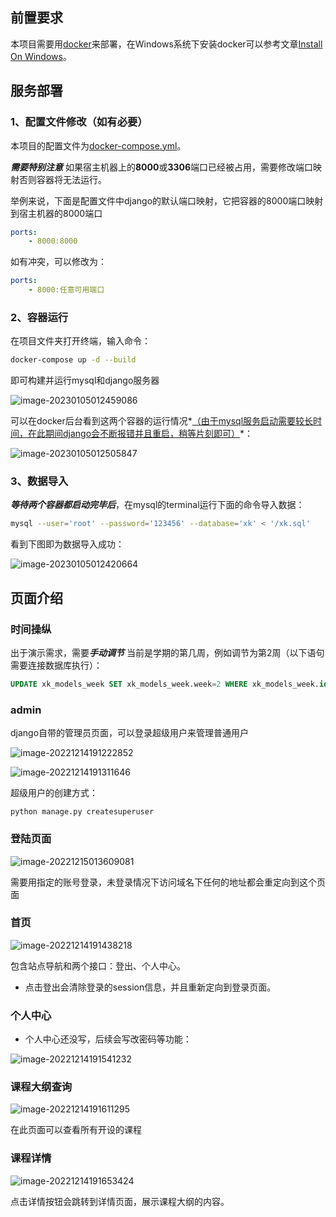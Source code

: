 ## 前置要求

本项目需要用[docker](https://www.docker.com/)来部署，在Windows系统下安装docker可以参考文章[Install On Windows](https://docs.docker.com/desktop/install/windows-install/)。

## 服务部署

### 1、配置文件修改（如有必要）

本项目的配置文件为[docker-compose.yml](./blob/main/docker-compose.yml)。

***需要特别注意*** 如果宿主机器上的**8000**或**3306**端口已经被占用，需要修改端口映射否则容器将无法运行。

举例来说，下面是配置文件中django的默认端口映射，它把容器的8000端口映射到宿主机器的8000端口

```yaml
ports:
	- 8000:8000
```

如有冲突，可以修改为：

```yaml
ports:
	- 8000:任意可用端口
```

### 2、容器运行

在项目文件夹打开终端，输入命令：

```sh
docker-compose up -d --build
```

即可构建并运行mysql和django服务器

![image-20230105012459086](assets/image-20230105012459086.png)

可以在docker后台看到这两个容器的运行情况*<u>（由于mysql服务启动需要较长时间，在此期间django会不断报错并且重启，稍等片刻即可）</u>*：

![image-20230105012505847](assets/image-20230105012505847.png)

### 3、数据导入

***等待两个容器都启动完毕后***，在mysql的terminal运行下面的命令导入数据：

```sh
mysql --user='root' --password='123456' --database='xk' < '/xk.sql'
```

看到下图即为数据导入成功：

![image-20230105012420664](assets/image-20230105012420664.png)



## 页面介绍

### 时间操纵

出于演示需求，需要***手动调节*** 当前是学期的第几周，例如调节为第2周（以下语句需要连接数据库执行）：

```sql
UPDATE xk_models_week SET xk_models_week.week=2 WHERE xk_models_week.id=1;
```

### admin

django自带的管理员页面，可以登录超级用户来管理普通用户

![image-20221214191222852](assets/image-20221214191222852.png)

![image-20221214191311646](assets/image-20221214191311646.png)

超级用户的创建方式：

```
python manage.py createsuperuser
```



### 登陆页面

![image-20221215013609081](assets/image-20221215013609081.png)

需要用指定的账号登录，未登录情况下访问域名下任何的地址都会重定向到这个页面

### 首页

![image-20221214191438218](assets/image-20221214191438218.png)

包含站点导航和两个接口：登出、个人中心。

- 点击登出会清除登录的session信息，并且重新定向到登录页面。

### 个人中心

- 个人中心还没写，后续会写改密码等功能：

![image-20221214191541232](assets/image-20221214191541232.png)

### 课程大纲查询

![image-20221214191611295](assets/image-20221214191611295.png)

在此页面可以查看所有开设的课程

### 课程详情

![image-20221214191653424](assets/image-20221214191653424.png)

点击详情按钮会跳转到详情页面，展示课程大纲的内容。